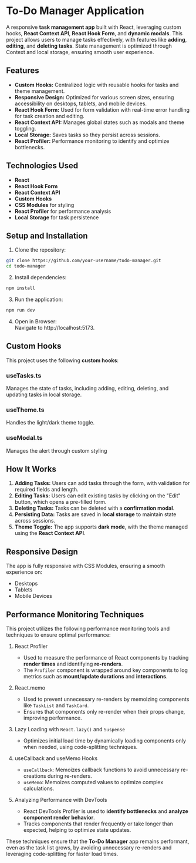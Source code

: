 To-Do Manager Application
=========================

A responsive **task management app** built with React, leveraging custom hooks, **React Context API**, **React Hook Form**, and **dynamic modals**. This project allows users to manage tasks effectively, with features like **adding**, **editing**, and **deleting tasks**. State management is optimized through Context and local storage, ensuring smooth user experience.

## Features

- **Custom Hooks:** Centralized logic with reusable hooks for tasks and theme management.
- **Responsive Design:** Optimized for various screen sizes, ensuring accessibility on desktops, tablets, and mobile devices.
- **React Hook Form:** Used for form validation with real-time error handling for task creation and editing.
- **React Context API:** Manages global states such as modals and theme toggling.
- **Local Storage:** Saves tasks so they persist across sessions.
- **React Profiler:** Performance monitoring to identify and optimize bottlenecks.

## Technologies Used

- **React**
- **React Hook Form**
- **React Context API**
- **Custom Hooks**
- **CSS Modules** for styling
- **React Profiler** for performance analysis
- **Local Storage** for task persistence

## Setup and Installation

1. Clone the repository:  
```bash
git clone https://github.com/your-username/todo-manager.git
cd todo-manager
```

2. Install dependencies:  
```bash
npm install
```

3. Run the application:  
```bash
npm run dev
```

4. Open in Browser:  
Navigate to http://localhost:5173.

## Custom Hooks
This project uses the following **custom hooks**:

### useTasks.ts
Manages the state of tasks, including adding, editing, deleting, and updating tasks in local storage.

### useTheme.ts
Handles the light/dark theme toggle.

### useModal.ts
Manages the alert through custom styling 

## How It Works

1. **Adding Tasks:** Users can add tasks through the form, with validation for required fields and length.
2. **Editing Tasks:** Users can edit existing tasks by clicking on the "Edit" button, which opens a pre-filled form.
3. **Deleting Tasks:** Tasks can be deleted with a **confirmation modal**.
4. **Persisting Data:** Tasks are saved in **local storage** to maintain state across sessions.
5. **Theme Toggle:** The app supports **dark mode**, with the theme managed using the **React Context API**.

## Responsive Design
The app is fully responsive with CSS Modules, ensuring a smooth experience on:

- Desktops
- Tablets
- Mobile Devices

## Performance Monitoring Techniques
This project utilizes the following performance monitoring tools and techniques to ensure optimal performance:

1. React Profiler
   - Used to measure the performance of React components by tracking **render times** and identifying **re-renders**.
   - The <code>Profiler</code> component is wrapped around key components to log metrics such as **mount/update durations** and **interactions**.

2. React.memo
    - Used to prevent unnecessary re-renders by memoizing components like <code>TaskList</code> and <code>TaskCard</code>.
    - Ensures that components only re-render when their props change, improving performance.
  
3. Lazy Loading with <code>React.lazy()</code> and <code>Suspense</code>
    - Optimizes initial load time by dynamically loading components only when needed, using code-splitting techniques.
  
4. useCallback and useMemo Hooks
    - <code>useCallback</code>: Memoizes callback functions to avoid unnecessary re-creations during re-renders.
    - <code>useMemo</code>: Memoizes computed values to optimize complex calculations.

5. Analyzing Performance with DevTools
    - React DevTools Profiler is used to **identify bottlenecks** and **analyze component render behavior**.
    - Tracks components that render frequently or take longer than expected, helping to optimize state updates.

These techniques ensure that the **To-Do Manager** app remains performant, even as the task list grows, by avoiding unnecessary re-renders and leveraging code-splitting for faster load times.